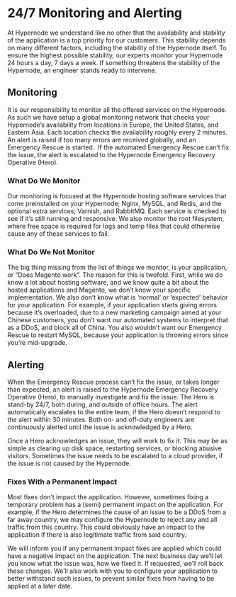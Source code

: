 <!-- source: https://support.hypernode.com/en/about/support/24-7-monitoring-and-alerting/ -->

# 24/7 Monitoring and Alerting

At Hypernode we understand like no other that the availability and stability of the application is a top priority for our customers. This stability depends on many different factors, including the stability of the Hypernode itself. To ensure the highest possible stability, our experts monitor your Hypernode 24 hours a day, 7 days a week. If something threatens the stability of the Hypernode, an engineer stands ready to intervene.

## Monitoring

It is our responsibility to monitor all the offered services on the Hypernode. As such we have setup a global monitoring network that checks your Hypernode’s availability from locations in Europe, the United States, and Eastern Asia. Each location checks the availability roughly every 2 minutes. An alert is raised if too many errors are received globally, and an Emergency Rescue is started.  If the automated Emergency Rescue can’t fix the issue, the alert is escalated to the Hypernode Emergency Recovery Operative (Hero).

### What Do We Monitor

Our monitoring is focused at the Hypernode hosting software services that come preinstalled on your Hypernode; Nginx, MySQL, and Redis, and the optional extra services; Varnish, and RabbitMQ. Each service is checked to see if it’s still running and responsive. We also monitor the root filesystem, where free space is required for logs and temp files that could otherwise cause any of these services to fail.

### What Do We Not Monitor

The big thing missing from the list of things we monitor, is your application, or “Does Magento work”. The reason for this is twofold. First, while we do know a lot about hosting software, and we know quite a bit about the hosted applications and Magento, we don’t know your specific implementation. We also don’t know what is ‘normal’ or ‘expected’ behavior for your application. For example, if your application starts giving errors because it’s overloaded, due to a new marketing campaign aimed at your Chinese customers, you don’t want our automated systems to interpret that as a DDoS, and block all of China. You also wouldn’t want our Emergency Rescue to restart MySQL, because your application is throwing errors since you’re mid-upgrade.

## Alerting

When the Emergency Rescue process can’t fix the issue, or takes longer than expected, an alert is raised to the Hypernode Emergency Recovery Operative (Hero), to manually investigate and fix the issue. The Hero is stand-by 24/7, both during, and outside of office hours. The alert automatically escalates to the entire team, if the Hero doesn’t respond to the alert within 30 minutes. Both on- and off-duty engineers are continuously alerted until the issue is acknowledged by a Hero.

Once a Hero acknowledges an issue, they will work to fix it. This may be as simple as clearing up disk space, restarting services, or blocking abusive visitors. Sometimes the issue needs to be escalated to a cloud provider, if the issue is not caused by the Hypernode.

### Fixes With a Permanent Impact

Most fixes don’t impact the application. However, sometimes fixing a temporary problem has a (semi) permanent impact on the application. For example, if the Hero determines the cause of an issue to be a DDoS from a far away country, we may configure the Hypernode to reject any and all traffic from this country. This could obviously have an impact to the application if there is also legitimate traffic from said country.

We will inform you if any permanent impact fixes are applied which could have a negative impact on the application. The next business day we’ll let you know what the issue was, how we fixed it. If requested, we’ll roll back these changes. We’ll also work with you to configure your application to better withstand such issues, to prevent similar fixes from having to be applied at a later date.
